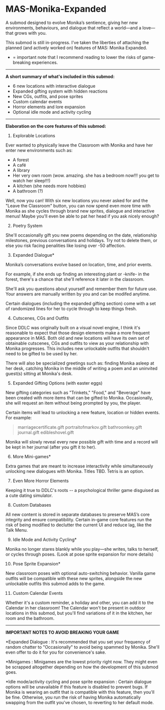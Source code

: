 # MAS-Monika-Expanded


A submod designed to evolve Monika’s sentience, giving her new environments, behaviours, and dialogue that reflect a world—and a love—that grows with you.

This submod is still in-progress. I've taken the liberties of attaching the planned (and actively worked on) features of MAS: Monika Expanded.

* = important note that I recommend reading to lower the risks of game-breaking experiences.

---------------------------------------------------------------------------------------

**A short summary of what's included in this submod:**



- 6 new locations with interactive dialogue
- Expanded gifting system with hidden reactions
- New CGs, outfits, and pose sprites
- Custom calendar events
- Horror elements and lore expansion
- Optional idle mode and activity cycling

------------------------------------------------------

**Elaboration on the core features of this submod:**



1. Explorable Locations

Ever wanted to physically leave the Classroom with Monika and have her enter new environments such as:

- A forest
- A café
- A library
- Her very own room (wow. amazing. she has a bedroom now!!! you get to watch her sleep!!!)
- A kitchen (she needs more hobbies)
- A bathroom (?)

Well, now you can! With six new locations you never asked for and the "Leave the Classroom" button, you can now spend even more time with Monika as she cycles through brand new sprites, dialogue and interactive menus! Maybe you'll even be able to pat her head if you ask nicely enough?
   
2. Poetry System

She'll occasionally gift you new poems depending on the date, relationship milestones, previous conversations and holidays. Try not to delete them, or else you risk facing penalities like losing over -50 affection.
   
3. Expanded Dialogue*

Monika’s conversations evolve based on location, time, and prior events.

For example, if she ends up finding an interesting plant or -knife- in the forest, there's a chance that she'll reference it later in the classroom.

She'll ask you questions about yourself and remember them for future use. Your answers are manually written by you and can be modifed anytime.

Certain dialogues (including the expanded gifting section) come with a set of randomized lines for her to cycle through to keep things fresh.

4. Cutscenes, CGs and Outfits

Since DDLC was originally built on a visual novel engine, I think it's reasonable to expect that those design elements make a more frequent appearance in MAS. Both old and new locations will have its own set of obtainable cutscenes, CGs and outfits to view as your relationship with Monika progresses. This includes new unlockable outfits that shouldn't need to be gifted to be used by her.

There will also be specialized greetings such as: finding Monika asleep at her desk, catching Monika in the middle of writing a poem and an uninvited guest(s) sitting at Monika's desk.

5. Expanded Gifting Options (with easter eggs)

New gifting categories such as "Trinkets," "Food," and "Beverage" have been created with more items that can be gifted to Monika. Occasionally, she will request an item without being prompted by you, the player. 

Certain items will lead to unlocking a new feature, location or hidden events. For example:

> marriagecertificate.gift
> portraitofmarkov.gift
> bathroomkey.gift
> journal.gift
> edibleshovel.gift

Monika will slowly reveal every new possible gift with time and a record will be kept in her journal (after you gift it to her).
 
6. More Mini-games*

Extra games that are meant to increase interactivity while simultaneously unlocking new dialogues with Monika. Titles TBD. Tetris is an option.

7. Even More Horror Elements

Keeping it true to DDLC's roots -- a psychological thriller game disguised as a cute dating simulator. 

8. Custom Databases

All new content is stored in separate databases to preserve MAS’s core integrity and ensure compatibility. Certain in-game core features run the risk of being modified to declutter the current UI and reduce lag, like the Talk Menu.

9. Idle Mode and Activity Cycling*

Monika no longer stares blankly while you play—she writes, talks to herself, or cycles through poses. (Look at pose sprite expansion for more details)

10. Pose Sprite Expansion*

New classroom poses with optional auto-switching behavior. Vanilla game outfits will be compatible with these new sprites, alongside the new unlockable outfits this submod adds to the game.

11. Custom Calendar Events

Whether it's a custom reminder, a holiday and other, you can add it to the Calendar in her classroom! The Calendar won't be present in outdoor locations in this submod, but you'll find variations of it in the kitchen, her room and the bathroom.

----------------------------------------------------------------------
**IMPORTANT NOTES TO AVOID BREAKING YOUR GAME**


*Expanded Dialogue : It's recommended that you set your frequency of random chatter to "Occasionally" to avoid being spammed by Monika. She'll even offer to do it for you for convenience's sake. 

*Minigames : Minigames are the lowest priority right now. They might even be scrapped altogether depending on how the development of this submod goes.

*Idle mode/activity cycling and pose sprite expansion : Certain dialogue options will be unavailable if this feature is disabled to prevent bugs. If Monika is wearing an outfit that is compatible with this feature, then you'll be fine. Otherwise, you run the risk of having Monika automatically swapping from the outfit you've chosen, to reverting to her default mode.
